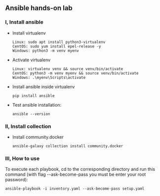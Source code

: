 ## Ansible hands-on lab
### I, Install ansible
- Install virtualenv
  ```
  Linux: sudo apt install python3-virtualenv
  CentOS: sudo yum install epel-release -y
  Windows: python3 -m venv myenv
  ```
- Activate virtualenv
  ```
  Linux: virtualenv venv && source venv/bin/activate
  CentOS: python3 -m venv myenv && source venv/bin/activate
  Windows: .\myenv\Scripts\activate
  ```
- Install ansible inside virtualenv
  ```
  pip install ansible
  ```
- Test ansible installation:
  ```
  ansible --version
  ```

### II, Install collection
- Install community.docker
  ```
  ansible-galaxy collection install community.docker
  ```
### III, How to use

To execute each playbook, cd to the corresponding directory and run this command (with flag --ask-become-pass you must be enter your root password):

```
ansible-playbook -i inventory.yaml --ask-become-pass setup.yaml
```
